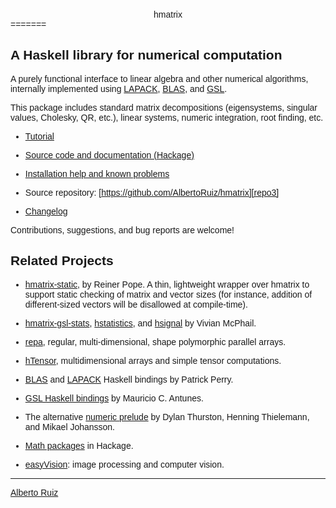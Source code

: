 <HEAD>
    <TITLE>hmatrix</TITLE>
    <STYLE> <!-- body{width: 600px; margin:50px auto;font-family:arial} --> </STYLE>
</HEAD>


<center>hmatrix</center>
=======

A Haskell library for numerical computation
-------------------------------------------

A purely functional interface to linear algebra and other numerical algorithms, internally implemented using [LAPACK][lapack], [BLAS][blas], and [GSL][gsl].

This package includes standard matrix decompositions (eigensystems, singular values, Cholesky, QR, etc.), linear systems, numeric integration, root finding, etc.

- [Tutorial][tutorial2]

- [Source code and documentation (Hackage)][source]

- [Installation help and known problems][Installation3]

- Source repository: [https://github.com/AlbertoRuiz/hmatrix][repo3]

- [Changelog][changes3]

Contributions, suggestions, and bug reports are welcome!

Related Projects
----------------

- [hmatrix-static][hmatrix-static], by Reiner Pope.
  A thin, lightweight wrapper over hmatrix to
  support static checking of matrix and vector sizes (for instance, addition
  of different-sized vectors will be disallowed at compile-time).

- [hmatrix-gsl-stats][hmatrix-gsl-stats], [hstatistics][hstatistics],
  and [hsignal][hsignal] by Vivian McPhail.

- [repa][repa], regular, multi-dimensional, shape polymorphic parallel arrays.

- [hTensor][hTensor], multidimensional arrays and simple tensor computations.

- [BLAS][pBLAS] and [LAPACK][pLAPACK] Haskell bindings by Patrick Perry.

- [GSL Haskell bindings][aGSL] by Mauricio C. Antunes.

- The alternative [numeric prelude][nprelude] by Dylan Thurston, Henning Thielemann,
  and Mikael Johansson.

- [Math packages][mathHack] in Hackage.

- [easyVision][easyVision2]: image processing and computer vision.

- - -

[Alberto Ruiz](http://dis.um.es/profesores/alberto)

[lapack]: http://www.netlib.org/lapack/
[blas]: http://www.netlib.org/blas/
[gsl]: http://www.gnu.org/software/gsl/

[source]: http://hackage.haskell.org/package/hmatrix
[tutorial]: http://code.haskell.org/hmatrix/hmatrix.pdf
[tutorial2]: http://perception.inf.um.es/hmatrix/hmatrix.pdf
[installation]: http://code.haskell.org/hmatrix/install.html
[installation2]: http://perception.inf.um.es/hmatrix/install.html
[installation3]: https://github.com/AlbertoRuiz/hmatrix/blob/master/INSTALL.md
[repo]: http://perception.inf.um.es/cgi-bin/darcsweb.cgi?r=hmatrix;a=summary
[repo2]: http://patch-tag.com/r/aruiz/hmatrix/
[repo3]: https://github.com/AlbertoRuiz/hmatrix
[changes]: http://code.haskell.org/hmatrix/CHANGES
[changes2]: http://patch-tag.com/r/aruiz/hmatrix/snapshot/current/content/pretty/CHANGES
[changes3]: https://github.com/AlbertoRuiz/hmatrix/blob/master/CHANGES
[docum]:http://perception.inf.um.es/hmatrix/doc


[hmatrix-static]: http://hackage.haskell.org/package/hmatrix-static
[hTensor]: http://perception.inf.um.es/tensor
[hmatrix-gsl-stats]: http://hackage.haskell.org/package/hmatrix-gsl-stats
[hstatistics]: http://hackage.haskell.org/package/hstatistics
[hsignal]: http://hackage.haskell.org/package/hsignal
[pBLAS]: http://hackage.haskell.org/package/blas
[pLAPACK]: http://github.com/patperry/lapack
[aGSL]: http://hackage.haskell.org/package/bindings-gsl
[nprelude]: http://hackage.haskell.org/package/numeric-prelude
[mathHack]: http://hackage.haskell.org/packages/archive/pkg-list.html#cat:math
[easyVision]: http://code.haskell.org/easyVision/
[easyVision2]: http://perception.inf.um.es/easyVision/
[repa]: http://hackage.haskell.org/package/repa

